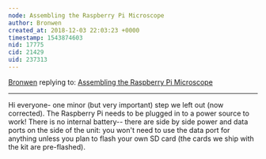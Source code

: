 ```yaml
---
node: Assembling the Raspberry Pi Microscope
author: Bronwen
created_at: 2018-12-03 22:03:23 +0000
timestamp: 1543874603
nid: 17775
cid: 21429
uid: 237313
---
```




[Bronwen](../profile/Bronwen) replying to: [Assembling the Raspberry Pi Microscope](../notes/bronwen/11-29-2018/assembling-the-raspberry-pi-microscope)

----
Hi everyone- one minor (but very important) step we left out (now corrected). The Raspberry Pi needs to be plugged in to a power source to work! There is no internal battery-- there are side by side power and data ports on the side of the unit: you won't need to use the data port for anything unless you plan to flash your own SD card (the cards we ship with the kit are pre-flashed).  